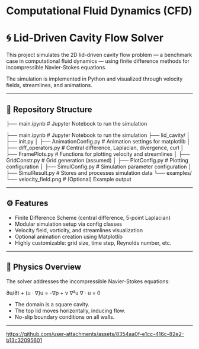 # Computational Fluid Dynamics (CFD)

# 🌀 Lid-Driven Cavity Flow Solver

This project simulates the 2D lid-driven cavity flow problem — a benchmark case in computational fluid dynamics — using finite difference methods for incompressible Navier-Stokes equations.

The simulation is implemented in Python and visualized through velocity fields, streamlines, and animations.

---

## 📁 Repository Structure

├── main.ipynb # Jupyter Notebook to run the simulation

├── main.ipynb # Jupyter Notebook to run the simulation
├── lid_cavity/
│ ├── init.py
│ ├── AnimationConfig.py # Animation settings for matplotlib
│ ├── diff_operators.py # Central difference, Laplacian, divergence, curl
│ ├── FramePlots.py # Functions for plotting velocity and streamlines
│ ├── GridConstr.py # Grid generation (assumed)
│ ├── PlotConfig.py # Plotting configuration
│ ├── SimulConfig.py # Simulation parameter configuration
│ ├── SimulResult.py # Stores and processes simulation data
└── examples/
└── velocity_field.png # (Optional) Example output


---

## ⚙️ Features

- Finite Difference Scheme (central difference, 5-point Laplacian)
- Modular simulation setup via config classes
- Velocity field, vorticity, and streamlines visualization
- Optional animation creation using Matplotlib
- Highly customizable: grid size, time step, Reynolds number, etc.

---

## 🧠 Physics Overview

The solver addresses the incompressible Navier-Stokes equations:

∂u/∂t + (u · ∇)u = -∇p + ν ∇²u
∇ · u = 0

- The domain is a square cavity.
- The top lid moves horizontally, inducing flow.
- No-slip boundary conditions on all walls.

---



https://github.com/user-attachments/assets/8354aa0f-e1cc-416c-82e2-b13c32095601

